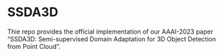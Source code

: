 # SSDA3D
Thie repo provides the official implementation of our AAAI-2023 paper “SSDA3D: Semi-supervised Domain Adaptation for 3D Object Detection from Point Cloud”.
